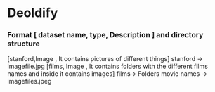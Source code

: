 
# Deoldify 
### Format [ dataset name, type, Description ] and directory structure

[stanford,Image , It contains pictures of different things]
stanford -> imagefile.jpg
[films, Image , It contains folders with the different films names and inside it contains images]
films-> Folders movie names -> imagefiles.jpeg 